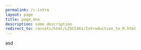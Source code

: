 ```yaml
---
permalink: /r-intro
layout: page
title: page_one
description: some description
redirect_to: /assets/html/LZSCC461/Introduction_to_R.html
---
```

asd
